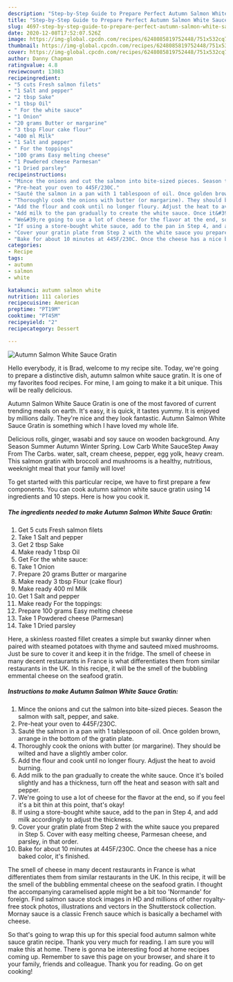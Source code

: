 ```yaml
---
description: "Step-by-Step Guide to Prepare Perfect Autumn Salmon White Sauce Gratin"
title: "Step-by-Step Guide to Prepare Perfect Autumn Salmon White Sauce Gratin"
slug: 4697-step-by-step-guide-to-prepare-perfect-autumn-salmon-white-sauce-gratin
date: 2020-12-08T17:52:07.526Z
image: https://img-global.cpcdn.com/recipes/6248085819752448/751x532cq70/autumn-salmon-white-sauce-gratin-recipe-main-photo.jpg
thumbnail: https://img-global.cpcdn.com/recipes/6248085819752448/751x532cq70/autumn-salmon-white-sauce-gratin-recipe-main-photo.jpg
cover: https://img-global.cpcdn.com/recipes/6248085819752448/751x532cq70/autumn-salmon-white-sauce-gratin-recipe-main-photo.jpg
author: Danny Chapman
ratingvalue: 4.8
reviewcount: 13083
recipeingredient:
- "5 cuts Fresh salmon filets"
- "1 Salt and pepper"
- "2 tbsp Sake"
- "1 tbsp Oil"
- " For the white sauce"
- "1 Onion"
- "20 grams Butter or margarine"
- "3 tbsp Flour cake flour"
- "400 ml Milk"
- "1 Salt and pepper"
- " For the toppings"
- "100 grams Easy melting cheese"
- "1 Powdered cheese Parmesan"
- "1 Dried parsley"
recipeinstructions:
- "Mince the onions and cut the salmon into bite-sized pieces. Season the salmon with salt, pepper, and sake."
- "Pre-heat your oven to 445F/230C."
- "Sauté the salmon in a pan with 1 tablespoon of oil. Once golden brown, arrange in the bottom of the gratin plate."
- "Thoroughly cook the onions with butter (or margarine). They should be wilted and have a slightly amber color."
- "Add the flour and cook until no longer floury. Adjust the heat to avoid burning."
- "Add milk to the pan gradually to create the white sauce. Once it&#39;s boiled slightly and has a thickness, turn off the heat and season with salt and pepper."
- "We&#39;re going to use a lot of cheese for the flavor at the end, so if you feel it&#39;s a bit thin at this point, that&#39;s okay!"
- "If using a store-bought white sauce, add to the pan in Step 4, and add milk accordingly to adjust the thickness."
- "Cover your gratin plate from Step 2 with the white sauce you prepared in Step 5. Cover with easy melting cheese, Parmesan cheese, and parsley, in that order."
- "Bake for about 10 minutes at 445F/230C. Once the cheese has a nice baked color, it&#39;s finished."
categories:
- Recipe
tags:
- autumn
- salmon
- white

katakunci: autumn salmon white 
nutrition: 111 calories
recipecuisine: American
preptime: "PT19M"
cooktime: "PT45M"
recipeyield: "2"
recipecategory: Dessert

---
```



![Autumn Salmon White Sauce Gratin](https://img-global.cpcdn.com/recipes/6248085819752448/751x532cq70/autumn-salmon-white-sauce-gratin-recipe-main-photo.jpg)

Hello everybody, it is Brad, welcome to my recipe site. Today, we're going to prepare a distinctive dish, autumn salmon white sauce gratin. It is one of my favorites food recipes. For mine, I am going to make it a bit unique. This will be really delicious.

Autumn Salmon White Sauce Gratin is one of the most favored of current trending meals on earth. It's easy, it is quick, it tastes yummy. It is enjoyed by millions daily. They're nice and they look fantastic. Autumn Salmon White Sauce Gratin is something which I have loved my whole life.

Delicious rolls, ginger, wasabi and soy sauce on wooden background. Any Season Summer Autumn Winter Spring. Low Carb White SauceStep Away From The Carbs. water, salt, cream cheese, pepper, egg yolk, heavy cream. This salmon gratin with broccoli and mushrooms is a healthy, nutritious, weeknight meal that your family will love!


To get started with this particular recipe, we have to first prepare a few components. You can cook autumn salmon white sauce gratin using 14 ingredients and 10 steps. Here is how you cook it.

<!--inarticleads1-->

##### The ingredients needed to make Autumn Salmon White Sauce Gratin:

1. Get 5 cuts Fresh salmon filets
1. Take 1 Salt and pepper
1. Get 2 tbsp Sake
1. Make ready 1 tbsp Oil
1. Get  For the white sauce:
1. Take 1 Onion
1. Prepare 20 grams Butter or margarine
1. Make ready 3 tbsp Flour (cake flour)
1. Make ready 400 ml Milk
1. Get 1 Salt and pepper
1. Make ready  For the toppings:
1. Prepare 100 grams Easy melting cheese
1. Take 1 Powdered cheese (Parmesan)
1. Take 1 Dried parsley


Here, a skinless roasted fillet creates a simple but swanky dinner when paired with steamed potatoes with thyme and sauteed mixed mushrooms. Just be sure to cover it and keep it in the fridge. The smell of cheese in many decent restaurants in France is what differentiates them from similar restaurants in the UK. In this recipe, it will be the smell of the bubbling emmental cheese on the seafood gratin. 

<!--inarticleads2-->

##### Instructions to make Autumn Salmon White Sauce Gratin:

1. Mince the onions and cut the salmon into bite-sized pieces. Season the salmon with salt, pepper, and sake.
1. Pre-heat your oven to 445F/230C.
1. Sauté the salmon in a pan with 1 tablespoon of oil. Once golden brown, arrange in the bottom of the gratin plate.
1. Thoroughly cook the onions with butter (or margarine). They should be wilted and have a slightly amber color.
1. Add the flour and cook until no longer floury. Adjust the heat to avoid burning.
1. Add milk to the pan gradually to create the white sauce. Once it&#39;s boiled slightly and has a thickness, turn off the heat and season with salt and pepper.
1. We&#39;re going to use a lot of cheese for the flavor at the end, so if you feel it&#39;s a bit thin at this point, that&#39;s okay!
1. If using a store-bought white sauce, add to the pan in Step 4, and add milk accordingly to adjust the thickness.
1. Cover your gratin plate from Step 2 with the white sauce you prepared in Step 5. Cover with easy melting cheese, Parmesan cheese, and parsley, in that order.
1. Bake for about 10 minutes at 445F/230C. Once the cheese has a nice baked color, it&#39;s finished.


The smell of cheese in many decent restaurants in France is what differentiates them from similar restaurants in the UK. In this recipe, it will be the smell of the bubbling emmental cheese on the seafood gratin. I thought the accompanying caramelised apple might be a bit too &#39;Normande&#39; for foreign. Find salmon sauce stock images in HD and millions of other royalty-free stock photos, illustrations and vectors in the Shutterstock collection. Mornay sauce is a classic French sauce which is basically a bechamel with cheese. 

So that's going to wrap this up for this special food autumn salmon white sauce gratin recipe. Thank you very much for reading. I am sure you will make this at home. There is gonna be interesting food at home recipes coming up. Remember to save this page on your browser, and share it to your family, friends and colleague. Thank you for reading. Go on get cooking!
